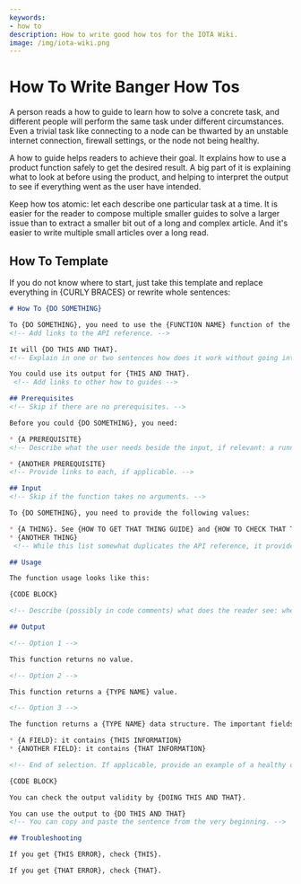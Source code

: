 ```yaml
---
keywords:
- how to
description: How to write good how tos for the IOTA Wiki.
image: /img/iota-wiki.png
---
```

# How To Write Banger How Tos

A person reads a how to guide to learn how to solve a concrete task, and different people will perform the same task under different circumstances. Even a trivial task like connecting to a node can be thwarted by an unstable internet connection, firewall settings, or the node not being healthy.

A how to guide helps readers to achieve their goal. It explains how to use a product function safely to get the desired result. A big part of it is explaining what to look at before using the product, and helping to interpret the output to see if everything went as the user have intended.

Keep how tos atomic: let each describe one particular task at a time. It is easier for the reader to compose multiple smaller guides to solve a larger issue than to extract a smaller bit out of a long and complex article. And it's easier to write multiple small articles over a long read.

## How To Template

If you do not know where to start, just take this template and replace everything in {CURLY BRACES} or rewrite whole sentences:

```markdown
# How To {DO SOMETHING}

To {DO SOMETHING}, you need to use the {FUNCTION NAME} function of the {CLASS NAME} class. 
<!-- Add links to the API reference. -->

It will {DO THIS AND THAT}. 
<!-- Explain in one or two sentences how does it work without going into details. -->

You could use its output for {THIS AND THAT}.
 <!-- Add links to other how to guides -->

## Prerequisites 
<!-- Skip if there are no prerequisites. -->

Before you could {DO SOMETHING}, you need:

* {A PREREQUISITE} 
<!-- Describe what the user needs beside the input, if relevant: a running node instance, additional libraries on the machine, initial setup, and so on. -->

* {ANOTHER PREREQUISITE} 
<!-- Provide links to each, if applicable. -->

## Input 
<!-- Skip if the function takes no arguments. -->

To {DO SOMETHING}, you need to provide the following values:

* {A THING}. See {HOW TO GET THAT THING GUIDE} and {HOW TO CHECK THAT THIS THING IS CORRECT}
* {ANOTHER THING}
 <!-- While this list somewhat duplicates the API reference, it provides a context that helps to apply this function to the real world task. -->

## Usage

The function usage looks like this:

{CODE BLOCK}

<!-- Describe (possibly in code comments) what does the reader see: where is the initial setup, where is the actual usage, and where is the variable that stores the output. -->

## Output

<!-- Option 1 -->

This function returns no value.

<!-- Option 2 -->

This function returns a {TYPE NAME} value.

<!-- Option 3 -->

The function returns a {TYPE NAME} data structure. The important fields are:

* {A FIELD}: it contains {THIS INFORMATION}
* {ANOTHER FIELD}: it contains {THAT INFORMATION}

<!-- End of selection. If applicable, provide an example of a healthy output: -->

{CODE BLOCK}

You can check the output validity by {DOING THIS AND THAT}.

You can use the output to {DO THIS AND THAT}
<!-- You can copy and paste the sentence from the very beginning. -->

## Troubleshooting

If you get {THIS ERROR}, check {THIS}.

If you get {THAT ERROR}, check {THAT}.
```